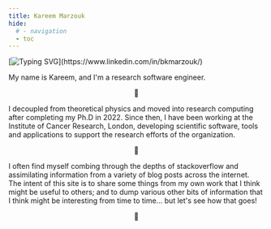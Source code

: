```yaml
---
title: Kareem Marzouk
hide:
  # - navigation
  - toc
---
```


<style>
  .md-typeset h1,
  .md-content__button {
    display: none;
  }
</style>

[![Typing SVG](https://readme-typing-svg.demolab.com?font=Roboto+Mono&pause=1000&random=false&width=435&lines=Hello!)](https://www.linkedin.com/in/bkmarzouk/)

My name is Kareem, and I'm a research software engineer.

<p style="text-align: center;">
🔭
</p> 

<!-- <figure>
  <img src="assets/dots.png" width="50"/>
</figure> -->

I decoupled from theoretical physics and moved into research computing after completing my Ph.D in 2022. Since then, 
I have been working at the Institute of Cancer Research, London, developing scientific software, tools and applications
to support the research efforts of the organization.

<p style="text-align: center;">
🧬
</p> 

I often find myself combing through the depths of stackoverflow and assimilating information from a variety of 
blog posts across the internet. The intent of this site is to share some things from my own work that I think might be 
useful to others; and to dump various other bits of information that I think might be interesting from time to time... but let's see how that goes!

<p style="text-align: center;">
🌱
</p> 
